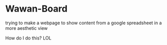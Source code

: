 # Wawan-Board
trying to make a webpage to show content from a google spreadsheet in a more aesthetic view

How do I do this? LOL
